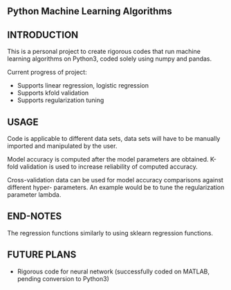 ## Python Machine Learning Algorithms


INTRODUCTION
------------
This is a personal project to create rigorous codes that run machine learning algorithms on 
Python3, coded solely using numpy and pandas.

Current progress of project:
- Supports linear regression, logistic regression
- Supports kfold validation
- Supports regularization tuning

USAGE
-----
Code is applicable to different data sets, data sets will have to be manually imported and
manipulated by the user.

Model accuracy is computed after the model parameters are obtained. K-fold validation is used
to increase reliability of computed accuracy.

Cross-validation data can be used for model accuracy comparisons against different hyper-
parameters. An example would be to tune the regularization parameter lambda.


END-NOTES
---------
The regression functions similarly to using sklearn regression functions.


FUTURE PLANS
------------
- Rigorous code for neural network (successfully coded on MATLAB, pending conversion to Python3)
